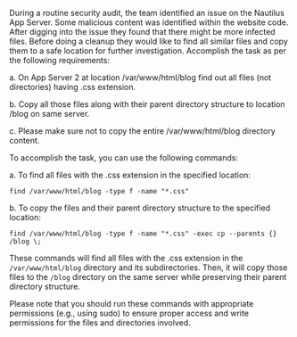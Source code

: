 During a routine security audit, the team identified an issue on the Nautilus App Server. Some malicious content was identified within the website code. After digging into the issue they found that there might be more infected files. Before doing a cleanup they would like to find all similar files and copy them to a safe location for further investigation. Accomplish the task as per the following requirements:



a. On App Server 2 at location /var/www/html/blog find out all files (not directories) having .css extension.

b. Copy all those files along with their parent directory structure to location /blog on same server.

c. Please make sure not to copy the entire /var/www/html/blog directory content.



To accomplish the task, you can use the following commands:

a. To find all files with the .css extension in the specified location:
```
find /var/www/html/blog -type f -name "*.css"
```

b. To copy the files and their parent directory structure to the specified location:
```
find /var/www/html/blog -type f -name "*.css" -exec cp --parents {} /blog \;
```

These commands will find all files with the .css extension in the `/var/www/html/blog` directory and its subdirectories. Then, it will copy those files to the `/blog` directory on the same server while preserving their parent directory structure.

Please note that you should run these commands with appropriate permissions (e.g., using sudo) to ensure proper access and write permissions for the files and directories involved.